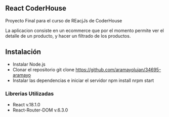## React CoderHouse

Proyecto Final para el curso de REacjJs de CoderHouse

La aplicacion consiste en un ecommerce que por el momento permite ver el detalle de un producto, y hacer un filtrado de los productos.

## Instalación
* Instalar Node.js
* Clonar el repositorio 
   git clone https://github.com/aramayolujan/34695-aramayo
* Instalar las dependencias e iniciar el servidor 
   npm install
   nrpm start

### Librerias Utilizadas

* React v.18.1.0
* React-Router-DOM v.6.3.0

